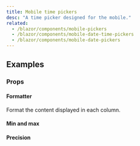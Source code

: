 ```yaml
---
title: Mobile time pickers
desc: "A time picker designed for the mobile."
related:
  - /blazor/components/mobile-pickers
  - /blazor/components/mobile-date-time-pickers
  - /blazor/components/mobile-date-pickers
---
```


## Examples

### Props

#### Formatter

Format the content displayed in each column.

<masa-example file="Examples.components.mobile_time_pickers.Formatter"></masa-example>

#### Min and max

<masa-example file="Examples.components.mobile_time_pickers.MinMax"></masa-example>

#### Precision

<masa-example file="Examples.components.mobile_time_pickers.Precision"></masa-example>




